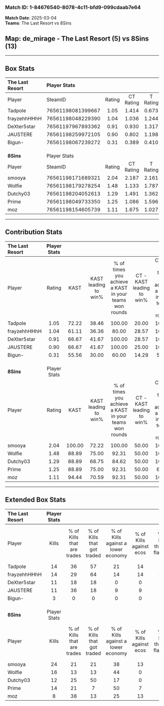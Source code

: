 ### Match ID: 1-84676540-8078-4c11-bfd9-099cdaab7e64  
**Match Date**: 2025-03-04  
**Teams**: The Last Resort vs 8Sins  

## **Map**: de_mirage - The Last Resort (5) vs 8Sins (13)  
---  

## Box Stats  

| **The Last Resort** | Player Stats      |        |           |          |        |       |       |         |        |      |     |
| :- | :- | :-: | :-: | :-: | :-: | :-: | :-: | :-: | :-: | :-: | :-: |
| Player              | SteamID           | Rating | CT Rating | T Rating |  KAST  |  ADR  | Kills | Assists | Deaths | K/D  | HS% |
| Tadpole             | 76561198081399667 |  1.05  |   1.414   |  0.673   | 72.22  | 79.1  |  14   |    1    |   16   | 0.88 | 64  |
| frayzehhHHhH        | 76561198048229390 |  1.04  |   1.036   |  1.244   | 61.11  | 83.8  |  14   |    2    |   14   | 1.00 | 42  |
| DeXter5star         | 76561197967893362 |  0.91  |   0.930   |  1.317   | 66.67  | 86.0  |  11   |    6    |   16   | 0.69 | 81  |
| JAUSTERE            | 76561198259972105 |  0.90  |   0.802   |  1.198   | 66.67  | 61.4  |  11   |    3    |   13   | 0.85 | 63  |
| Bigun-              | 76561198067239272 |  0.31  |   0.389   |  0.410   | 55.56  | 34.6  |   3   |    5    |   15   | 0.20 | 66  |
|                     |                   |        |           |          |        |       |       |         |        |      |     |
|                     |                   |        |           |          |        |       |       |         |        |      |     |
|                     |                   |        |           |          |        |       |       |         |        |      |     |
| **8Sins**           | Player Stats      |        |           |          |        |       |       |         |        |      |     |
| Player              | SteamID           | Rating | CT Rating | T Rating |  KAST  |  ADR  | Kills | Assists | Deaths | K/D  | HS% |
| smooya              | 76561198171689321 |  2.04  |   2.187   |  2.161   | 100.00 | 126.4 |  24   |    4    |   11   | 2.18 | 20  |
| Wolfie              | 76561198179278254 |  1.48  |   1.133   |  1.787   | 88.89  | 73.3  |  16   |    6    |   9    | 1.78 | 37  |
| Dutchy03            | 76561198204052613 |  1.29  |   1.491   |  1.362   | 88.89  | 95.4  |  12   |    9    |   12   | 1.00 | 66  |
| Prime               | 76561198049733350 |  1.25  |   1.086   |  1.596   | 88.89  | 68.9  |  14   |    5    |   13   | 1.08 | 28  |
| moz                 | 76561198154605739 |  1.11  |   1.675   |  1.027   | 94.44  | 56.1  |   8   |    6    |   8    | 1.00 | 12  |
---  

## Contribution Stats  

| **The Last Resort** | Player Stats |        |                      |                                                        |                           |                                                             |                          |                                                            |
| :- | :-: | :-: | :-: | :-: | :-: | :-: | :-: | :-: |
| Player              |    Rating    |  KAST  | KAST leading to win% | % of times you achieve a KAST in your teams won rounds | CT - KAST leading to win% | CT - % of times you achieve a KAST in your teams won rounds | T - KAST leading to win% | T - % of times you achieve a KAST in your teams won rounds |
| Tadpole             |     1.05     | 72.22  |        38.46         |                         100.00                         |           20.00           |                           100.00                            |          100.00          |                           100.00                           |
| frayzehhHHhH        |     1.04     | 61.11  |        36.36         |                         80.00                          |           28.57           |                           100.00                            |          50.00           |                           66.67                            |
| DeXter5star         |     0.91     | 66.67  |        41.67         |                         100.00                         |           28.57           |                           100.00                            |          60.00           |                           100.00                           |
| JAUSTERE            |     0.90     | 66.67  |        41.67         |                         100.00                         |           25.00           |                           100.00                            |          75.00           |                           100.00                           |
| Bigun-              |     0.31     | 55.56  |        30.00         |                         60.00                          |           14.29           |                            50.00                            |          66.67           |                           66.67                            |
|                     |              |        |                      |                                                        |                           |                                                             |                          |                                                            |
|                     |              |        |                      |                                                        |                           |                                                             |                          |                                                            |
|                     |              |        |                      |                                                        |                           |                                                             |                          |                                                            |
| **8Sins**           | Player Stats |        |                      |                                                        |                           |                                                             |                          |                                                            |
| Player              |    Rating    |  KAST  | KAST leading to win% | % of times you achieve a KAST in your teams won rounds | CT - KAST leading to win% | CT - % of times you achieve a KAST in your teams won rounds | T - KAST leading to win% | T - % of times you achieve a KAST in your teams won rounds |
| smooya              |     2.04     | 100.00 |        72.22         |                         100.00                         |           50.00           |                           100.00                            |          83.33           |                           100.00                           |
| Wolfie              |     1.48     | 88.89  |        75.00         |                         92.31                          |           50.00           |                           100.00                            |          90.00           |                           90.00                            |
| Dutchy03            |     1.29     | 88.89  |        68.75         |                         84.62                          |           50.00           |                           100.00                            |          80.00           |                           80.00                            |
| Prime               |     1.25     | 88.89  |        75.00         |                         92.31                          |           50.00           |                            66.67                            |          83.33           |                           100.00                           |
| moz                 |     1.11     | 94.44  |        70.59         |                         92.31                          |           50.00           |                           100.00                            |          81.82           |                           90.00                            |
---  

## Extended Box Stats  

| **The Last Resort** | Player Stats |                            |                            |                                    |                         |                              |                                 |        |                             |                                     |                          |                               |                            |
| :- | :-: | :-: | :-: | :-: | :-: | :-: | :-: | :-: | :-: | :-: | :-: | :-: | :-: |
| Player              |    Kills     | % of Kills that are trades | % of Kills that got traded | % of Kills against a lower economy | % of Kills against ecos | % of Kills that are flawless | % of Kills that are close duels | Deaths | % of Deaths that get traded | % of Deaths against a lower economy | % of Deaths against ecos | % of Deaths that are flawless | % of Deaths that are close |
| Tadpole             |      14      |             36             |             57             |                 21                 |           14            |              57              |                0                |   16   |             25              |                  6                  |            6             |              81               |             6              |
| frayzehhHHhH        |      14      |             29             |             64             |                 14                 |           14            |             100              |                0                |   14   |             14              |                  7                  |            0             |              71               |             0              |
| DeXter5star         |      11      |             18             |             18             |                 0                  |            0            |              55              |                0                |   16   |             31              |                 13                  |            6             |              75               |             13             |
| JAUSTERE            |      11      |             36             |             18             |                 9                  |            9            |              73              |                9                |   13   |              8              |                  8                  |            0             |              46               |             0              |
| Bigun-              |      3       |             0              |             0              |                 0                  |            0            |              67              |                0                |   15   |             20              |                  7                  |            7             |              60               |             7              |
|                     |              |                            |                            |                                    |                         |                              |                                 |        |                             |                                     |                          |                               |                            |
|                     |              |                            |                            |                                    |                         |                              |                                 |        |                             |                                     |                          |                               |                            |
|                     |              |                            |                            |                                    |                         |                              |                                 |        |                             |                                     |                          |                               |                            |
| **8Sins**           | Player Stats |                            |                            |                                    |                         |                              |                                 |        |                             |                                     |                          |                               |                            |
| Player              |    Kills     | % of Kills that are trades | % of Kills that got traded | % of Kills against a lower economy | % of Kills against ecos | % of Kills that are flawless | % of Kills that are close duels | Deaths | % of Deaths that get traded | % of Deaths against a lower economy | % of Deaths against ecos | % of Deaths that are flawless | % of Deaths that are close |
| smooya              |      24      |             21             |             21             |                 38                 |           13            |              67              |                8                |   11   |             36              |                 18                  |            0             |              91               |             0              |
| Wolfie              |      16      |             13             |             13             |                 44                 |            0            |              75              |                6                |   9    |             33              |                 33                  |            0             |              67               |             0              |
| Dutchy03            |      12      |             25             |             50             |                 17                 |            0            |              83              |                8                |   12   |             33              |                 17                  |            0             |              50               |             0              |
| Prime               |      14      |             21             |             7              |                 50                 |            7            |              57              |                0                |   13   |             46              |                 15                  |            0             |              77               |             8              |
| moz                 |      8       |             38             |             13             |                 25                 |           13            |              50              |                0                |   8    |             50              |                 13                  |            0             |              75               |             0              |

